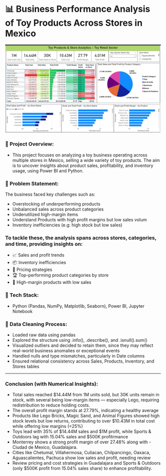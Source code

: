 
# 📊 Business Performance Analysis of Toy Products Across Stores in Mexico

![Alt text](ToySales_NewDashboard.jpg)

### 📌 Project Overview:
- This project focuses on analyzing a toy business operating across multiple stores in Mexico, selling a wide variety of toy products. The aim is to uncover insights about product sales, profitability, and inventory usage, using Power BI and Python.

### 🎯 Problem Statement:
The business faced key challenges such as:
- Overstocking of underperforming products
- Unbalanced sales across product categories
- Underutilized high-margin items
- Understand Products with high profit margins but low sales volum
- Inventory inefficiencies (e.g: high stock but low sales)

### To tackle these, the analysis spans across stores, categories, and time, providing insights on:
- 📈 Sales and profit trends
- 📦 Inventory inefficiencies
- 🧠 Pricing strategies
- 🏆 Top-performing product categories by store
- 🔎 High-margin products with low sales

### 🧰 Tech Stack:
- Python (Pandas, NumPy, Matplotlib, Seaborn), Power BI, Jupyter Notebook

### 🧹 Data Cleaning Process:
- Loaded raw data using pandas
- Explored the structure using .info(), .describe(), and .isnull().sum()
- Visualized outliers and decided to retain them, since they may reflect real-world business anomalies or exceptional events
- Handled nulls and type mismatches, particularly in Date columns
- Ensured relational consistency across Sales, Products, Inventory, and Stores tables

----
### Conclusion (with Numerical Insights):

- Total sales reached $14.44M from 1M units sold, but 30K units remain in stock, with several being low-margin items — especially Lego, requiring redistribution to reduce holding costs.
- The overall profit margin stands at 27.79%, indicating a healthy average
- Products like Lego Bricks, Magic Sand, and Animal Figures showed high stock levels but low returns, contributing to over $10.43M in total cost while offering low margins (<25%)
- Toys lead with 35% of $14.44M sales and $1M profit, while Sports & Outdoors lag with 15.04% sales and $500K profitrmance
- Monterrey shows a strong profit margin of over 27.48% along with - Ciudad de Mexico, Guadalajara.
- Cities like Chetumal, Villahermosa, Culiacan, Chilpancingo, Oaxaca, Aguascalientes, Pachuca show low sales and profit, needing review
- Review pricing and cost strategies in Guadalajara and Sports & Outdoors (only $500K profit from 15.04% sales share) to enhance profitability.
